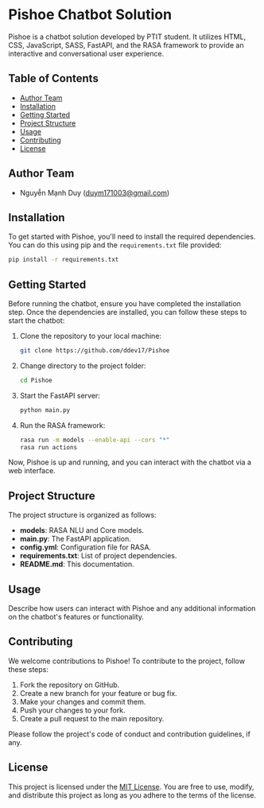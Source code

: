 # Pishoe Chatbot Solution

Pishoe is a chatbot solution developed by PTIT student. It utilizes HTML, CSS, JavaScript, SASS, FastAPI, and the RASA framework to provide an interactive and conversational user experience.

## Table of Contents

- [Author Team](#author-team)
- [Installation](#installation)
- [Getting Started](#getting-started)
- [Project Structure](#project-structure)
- [Usage](#usage)
- [Contributing](#contributing)
- [License](#license)

## Author Team

- Nguyễn Mạnh Duy (duym171003@gmail.com)

## Installation

To get started with Pishoe, you'll need to install the required dependencies. You can do this using pip and the `requirements.txt` file provided:

```bash
pip install -r requirements.txt
```

## Getting Started

Before running the chatbot, ensure you have completed the installation step. Once the dependencies are installed, you can follow these steps to start the chatbot:

1. Clone the repository to your local machine:

   ```bash
   git clone https://github.com/ddev17/Pishoe
   ```

2. Change directory to the project folder:

   ```bash
   cd Pishoe
   ```

3. Start the FastAPI server:

   ```bash
   python main.py
   ```

4. Run the RASA framework:

   ```bash
   rasa run -m models --enable-api --cors "*"
   rasa run actions
   ```

Now, Pishoe is up and running, and you can interact with the chatbot via a web interface.

## Project Structure

The project structure is organized as follows:
- **models**: RASA NLU and Core models.
- **main.py**: The FastAPI application.
- **config.yml**: Configuration file for RASA.
- **requirements.txt**: List of project dependencies.
- **README.md**: This documentation.

## Usage

Describe how users can interact with Pishoe and any additional information on the chatbot's features or functionality.

## Contributing

We welcome contributions to Pishoe! To contribute to the project, follow these steps:

1. Fork the repository on GitHub.
2. Create a new branch for your feature or bug fix.
3. Make your changes and commit them.
4. Push your changes to your fork.
5. Create a pull request to the main repository.

Please follow the project's code of conduct and contribution guidelines, if any.

## License

This project is licensed under the [MIT License](LICENSE). You are free to use, modify, and distribute this project as long as you adhere to the terms of the license.
